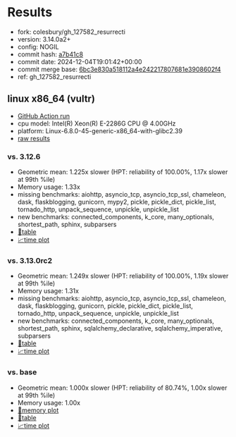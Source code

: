 # Results

- fork: colesbury/gh_127582_resurrecti
- version: 3.14.0a2+
- config: NOGIL
- commit hash: [a7b41c8](https://github.com/colesbury/cpython/commit/a7b41c8)
- commit date: 2024-12-04T19:01:42+00:00
- commit merge base: [6bc3e830a518112a4e242217807681e3908602f4](https://github.com/python/cpython/commit/6bc3e830a518112a4e242217807681e3908602f4)
- ref: gh_127582_resurrecti

## linux x86_64 (vultr)

- [GitHub Action run](https://github.com/facebookexperimental/free-threading-benchmarking/actions/runs/12170581606)
- cpu model: Intel(R) Xeon(R) E-2286G CPU @ 4.00GHz
- platform: Linux-6.8.0-45-generic-x86_64-with-glibc2.39
- [raw results](bm-20241204-vultr-x86_64-colesbury-gh_127582_resurrecti-3.14.0a2%2B-a7b41c8.json)

### vs. 3.12.6

- Geometric mean: 1.225x slower (HPT: reliability of 100.00%, 1.17x slower at 99th %ile)
- Memory usage: 1.33x
- missing benchmarks: aiohttp, asyncio_tcp, asyncio_tcp_ssl, chameleon, dask, flaskblogging, gunicorn, mypy2, pickle, pickle_dict, pickle_list, tornado_http, unpack_sequence, unpickle, unpickle_list
- new benchmarks: connected_components, k_core, many_optionals, shortest_path, sphinx, subparsers
- [📄table](bm-20241204-vultr-x86_64-colesbury-gh_127582_resurrecti-3.14.0a2%2B-a7b41c8-vs-3.12.6.md)
- [📈time plot](bm-20241204-vultr-x86_64-colesbury-gh_127582_resurrecti-3.14.0a2%2B-a7b41c8-vs-3.12.6.svg)

### vs. 3.13.0rc2

- Geometric mean: 1.249x slower (HPT: reliability of 100.00%, 1.19x slower at 99th %ile)
- Memory usage: 1.31x
- missing benchmarks: aiohttp, asyncio_tcp, asyncio_tcp_ssl, chameleon, dask, flaskblogging, gunicorn, pickle, pickle_dict, pickle_list, tornado_http, unpack_sequence, unpickle, unpickle_list
- new benchmarks: connected_components, k_core, many_optionals, shortest_path, sphinx, sqlalchemy_declarative, sqlalchemy_imperative, subparsers
- [📄table](bm-20241204-vultr-x86_64-colesbury-gh_127582_resurrecti-3.14.0a2%2B-a7b41c8-vs-3.13.0rc2.md)
- [📈time plot](bm-20241204-vultr-x86_64-colesbury-gh_127582_resurrecti-3.14.0a2%2B-a7b41c8-vs-3.13.0rc2.svg)

### vs. base

- Geometric mean: 1.000x slower (HPT: reliability of 80.74%, 1.00x slower at 99th %ile)
- Memory usage: 1.00x
- [🧠memory plot](bm-20241204-vultr-x86_64-colesbury-gh_127582_resurrecti-3.14.0a2%2B-a7b41c8-vs-base-mem.svg)
- [📄table](bm-20241204-vultr-x86_64-colesbury-gh_127582_resurrecti-3.14.0a2%2B-a7b41c8-vs-base.md)
- [📈time plot](bm-20241204-vultr-x86_64-colesbury-gh_127582_resurrecti-3.14.0a2%2B-a7b41c8-vs-base.svg)

